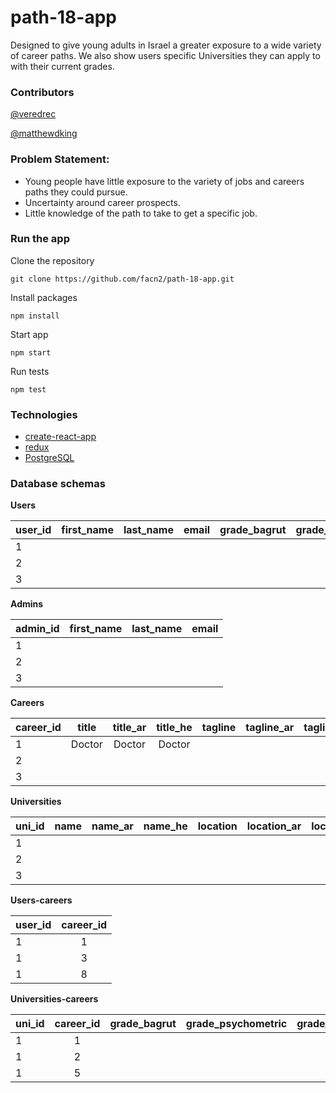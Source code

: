 # path-18-app

Designed to give young adults in Israel a greater exposure to a wide variety of career paths. We also show users specific Universities they can apply to with their current grades.

### Contributors

[@veredrec](https://github.com/veredrec)

[@matthewdking](https://github.com/matthewdking)

### Problem Statement:
* Young people have little exposure to the variety of jobs and careers paths they could pursue.
* Uncertainty around career prospects.
* Little knowledge of the path to take to get a specific job.

### Run the app

Clone the repository
```
git clone https://github.com/facn2/path-18-app.git
```
Install packages
```
npm install
```
Start app
```
npm start
```
Run tests
```
npm test
```

### Technologies

+ [create-react-app](https://github.com/facebookincubator/create-react-app)
+ [redux](https://redux.js.org/)
+ [PostgreSQL](https://www.postgresql.org/)

### Database schemas

**Users**

| user_id | first_name | last_name  | email | grade_bagrut | grade_psychometric | grade_tawjihi |
| ------- |:----------:|:----------:|:-----:|:------------:|:------------------:|:-------:|
| 1       |            |            |       |              |                    |         |
| 2       |            |            |       |              |                    |         |
| 3       |            |            |       |              |                    |         |

**Admins**

| admin_id | first_name | last_name  | email |
| -------- |:----------:|:----------:|:-----:|
| 1        |            |            |       |
| 2        |            |            |       |
| 3        |            |            |       |

**Careers**

| career_id | title   | title_ar| title_he | tagline | tagline_ar | tagline_he | description | description_ar | description_he | image_url | salary_start | salary_ten_year | icon_url |
| --------- |:-------:|:-------:|:--------:|:-------:|:----------:|:----------:|:-----------:|:-----------:|:-----------:|:---------:|:-----------:|:---------------:|:--------:|
| 1         | Doctor  | Doctor  | Doctor   |         |            |            |             |             |             |           |             |                 |          |
| 2         |         |         |          |         |            |            |             |             |             |           |             |                 |          |
| 3         |         |         |          |         |            |            |             |             |             |           |             |                 |          |

**Universities**

| uni_id  | name    | name_ar | name_he | location | location_ar | location_he |
| ------- |:-------:|:-------:|:-------:|:--------:|:-----------:|:-----------:|
| 1       |         |         |         |          |             |             |
| 2       |         |         |         |          |             |             |
| 3       |         |         |         |          |             |             |

**Users-careers**

| user_id | career_id |
| ------- |:---------:|
| 1       | 1         |
| 1       | 3         |
| 1       | 8         |

**Universities-careers**

| uni_id  | career_id | grade_bagrut | grade_psychometric | grade_tawjihi | study_years |
| ------- |:---------:|:------------:|:------------------:|:-------:|:-----------:|
| 1       | 1         |              |                    |         |             |
| 1       | 2         |              |                    |         |             |
| 1       | 5         |              |                    |         |             |
